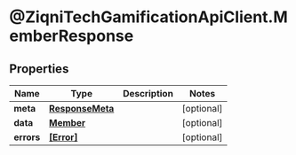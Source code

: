 # @ZiqniTechGamificationApiClient.MemberResponse

## Properties

Name | Type | Description | Notes
------------ | ------------- | ------------- | -------------
**meta** | [**ResponseMeta**](ResponseMeta.md) |  | [optional] 
**data** | [**Member**](Member.md) |  | [optional] 
**errors** | [**[Error]**](Error.md) |  | [optional] 


